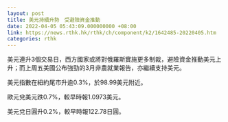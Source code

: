 ```yaml
---
layout: post
title: 美元持續升勢　受避險資金推動
date: 2022-04-05 05:43:09.000000000 +08:00
link: https://news.rthk.hk/rthk/ch/component/k2/1642485-20220405.htm
categories: rthk
---
```


美元連升3個交易日，西方國家或將對俄羅斯實施更多制裁，避險資金推動美元上升；而上周五美國公布強勁的3月非農就業報告，亦繼續支持美元。

美元指數在紐約尾市升逾0.3%，於98.99美元附近。

歐元兌美元跌0.7%，較早時報1.0973美元。

美元兌日圓升0.2%，較早時報122.78日圓。
